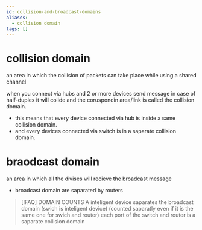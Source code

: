 ```yaml
---
id: collision-and-broadcast-domains
aliases:
  - collision domain
tags: []
---
```



# collision domain
an area in which the collision of packets can take place while using a shared channel

when you connect via hubs and 2 or more devices send message in case of half-duplex it will colide and the coruspondin area/link is called the collision domain.

- this means that every device connected via hub is inside a same collision domain.
- and every devices connected via switch is in a saparate collision domain.

# braodcast domain
an area in which all the divises will recieve the broadcast message

- broadcast domain are saparated by routers


> [!FAQ] DOMAIN COUNTS
> A inteligent device saparates the broadcast domain  (swich is inteligent device) (counted saparatly even if it is the same one for swich and router)
> each port of the switch and router is a saparate collision domain
